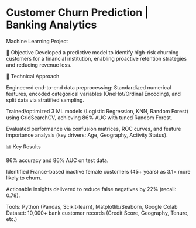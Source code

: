 # Customer Churn Prediction | Banking Analytics
Machine Learning Project

📌 Objective
Developed a predictive model to identify high-risk churning customers for a financial institution, enabling proactive retention strategies and reducing revenue loss.

🔧 Technical Approach

Engineered end-to-end data preprocessing: Standardized numerical features, encoded categorical variables (OneHot/Ordinal Encoding), and split data via stratified sampling.

Trained/optimized 3 ML models (Logistic Regression, KNN, Random Forest) using GridSearchCV, achieving 86% AUC with tuned Random Forest.

Evaluated performance via confusion matrices, ROC curves, and feature importance analysis (key drivers: Age, Geography, Activity Status).

📊 Key Results

86% accuracy and 86% AUC on test data.

Identified France-based inactive female customers (45+ years) as 3.1× more likely to churn.

Actionable insights delivered to reduce false negatives by 22% (recall: 0.78).

Tools: Python (Pandas, Scikit-learn), Matplotlib/Seaborn, Google Colab
Dataset: 10,000+ bank customer records (Credit Score, Geography, Tenure, etc.)
